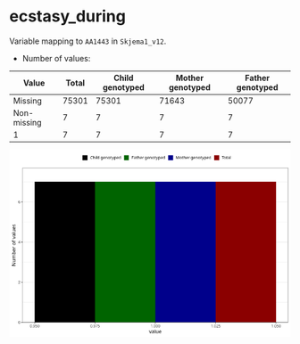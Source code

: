 # ecstasy_during
Variable mapping to `AA1443` in `Skjema1_v12`.
- Number of values:

| Value | Total | Child genotyped | Mother genotyped | Father genotyped |
| ----- | ----- | --------------- | ---------------- | ---------------- |
| Missing | 75301 | 75301 | 71643 | 50077 |
| Non-missing | 7 | 7 | 7 | 7 |
| 1 | 7 | 7 | 7 | 7 |



![](ecstasy_during_n.png)



